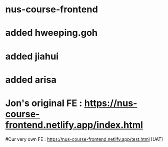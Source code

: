 # nus-course-frontend
# added hweeping.goh
# added jiahui
# added arisa

# Jon's original FE : https://nus-course-frontend.netlify.app/index.html


#Our very own FE : https://nus-course-frontend.netlify.app/test.html [UAT]